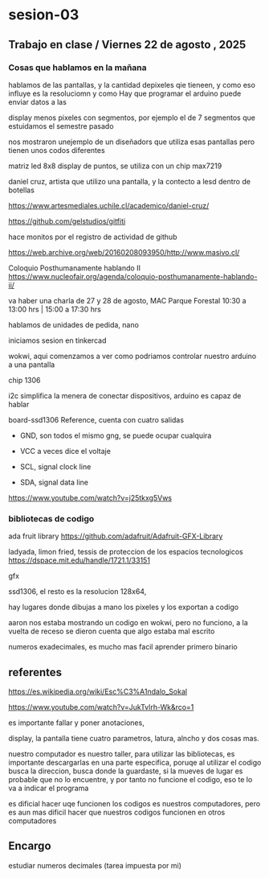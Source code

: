 # sesion-03

## Trabajo en clase / Viernes 22 de agosto , 2025

### Cosas que hablamos en la mañana

hablamos de las pantallas, y la cantidad depixeles qie tieneen, y como eso influye es la resoluciomn y como Hay que programar
el arduino puede enviar datos a las

display menos pixeles con segmentos, por ejemplo el de 7 segmentos que estuidamos el semestre pasado

nos mostraron unejemplo de un diseñadors que utiliza esas pantallas pero tienen unos codos diferentes

matriz led 8x8 display de puntos, se utiliza con un chip max7219

daniel cruz, artista que utilizo una pantalla, y la contecto a lesd dentro de botellas

https://www.artesmediales.uchile.cl/academico/daniel-cruz/

https://github.com/gelstudios/gitfiti

hace monitos por el registro de actividad de github

https://web.archive.org/web/20160208093950/http://www.masivo.cl/

Coloquio Posthumanamente hablando II https://www.nucleofair.org/agenda/coloquio-posthumanamente-hablando-ii/

va haber una charla de 27 y 28 de agosto, MAC Parque Forestal 10:30 a 13:00 hrs | 15:00 a 17:30 hrs

hablamos de unidades de pedida, nano


iniciamos sesion en tinkercad

wokwi, aqui comenzamos a ver como podriamos controlar nuestro arduino a una pantalla

chip 1306

i2c simplifica la menera de conectar dispositivos, arduino es capaz de hablar

board-ssd1306 Reference, cuenta con cuatro salidas 

- GND, son todos el mismo gng, se puede ocupar cualquira

- VCC a veces dice el voltaje

- SCL, signal clock line

- SDA, signal data line

https://www.youtube.com/watch?v=j25tkxg5Vws

### bibliotecas de codigo

ada fruit library https://github.com/adafruit/Adafruit-GFX-Library

ladyada, limon fried, tessis de proteccion de los espacios tecnologicos https://dspace.mit.edu/handle/1721.1/33151

gfx

ssd1306, el resto es la resolucion 128x64, 

hay lugares donde dibujas a mano los pixeles y los exportan a codigo

aaron nos estaba mostrando un codigo en wokwi, pero no funciono, a la vuelta de receso se dieron cuenta que algo estaba mal escrito

numeros exadecimales, es mucho mas facil aprender primero binario

## referentes 

https://es.wikipedia.org/wiki/Esc%C3%A1ndalo_Sokal

https://www.youtube.com/watch?v=JukTvlrh-Wk&rco=1

es importante fallar y poner anotaciones,

display, la pantalla tiene cuatro parametros, latura, alncho y dos cosas mas.

nuestro computador es nuestro taller, para utilizar las bibliotecas, es importante descargarlas en una parte especifica, poruqe al utilizar el codigo busca la direccion, busca donde la guardaste, si la mueves de lugar es probable que no lo encuentre, y por tanto no funcione el codigo, eso te lo va a indicar el programa

es dificial hacer uqe funcionen los codigos es nuestros computadores, pero es aun mas dificil hacer que nuestros codigos funcionen en otros computadores

## Encargo

estudiar numeros decimales (tarea impuesta por mi)

